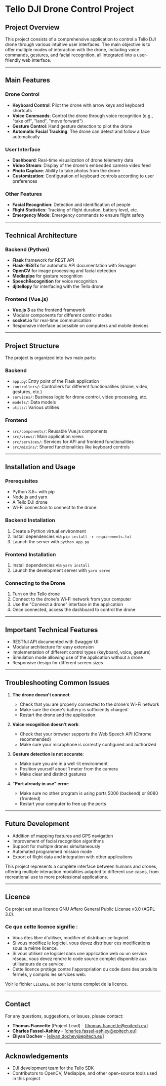 # Tello DJI Drone Control Project

## Project Overview

This project consists of a comprehensive application to control a Tello DJI drone through various intuitive user interfaces. The main objective is to offer multiple modes of interaction with the drone, including voice commands, gestures, and facial recognition, all integrated into a user-friendly web interface.

---

## Main Features

### Drone Control
- **Keyboard Control**: Pilot the drone with arrow keys and keyboard shortcuts
- **Voice Commands**: Control the drone through voice recognition (e.g., "take off", "land", "move forward")
- **Gesture Control**: Hand gesture detection to pilot the drone
- **Automatic Facial Tracking**: The drone can detect and follow a face automatically

### User Interface
- **Dashboard**: Real-time visualization of drone telemetry data
- **Video Stream**: Display of the drone's embedded camera video feed
- **Photo Capture**: Ability to take photos from the drone
- **Customization**: Configuration of keyboard controls according to user preferences

### Other Features
- **Facial Recognition**: Detection and identification of people
- **Flight Statistics**: Tracking of flight duration, battery level, etc.
- **Emergency Mode**: Emergency commands to ensure flight safety

---

## Technical Architecture

### Backend (Python)
- **Flask** framework for REST API
- **Flask-RESTx** for automatic API documentation with Swagger
- **OpenCV** for image processing and facial detection
- **Mediapipe** for gesture recognition
- **SpeechRecognition** for voice recognition
- **djitellopy** for interfacing with the Tello drone

### Frontend (Vue.js)
- **Vue.js 3** as the frontend framework
- Modular components for different control modes
- **socket.io** for real-time communication
- Responsive interface accessible on computers and mobile devices

---

## Project Structure

The project is organized into two main parts:

### Backend
- `app.py`: Entry point of the Flask application
- `controllers/`: Controllers for different functionalities (drone, video, gestures, etc.)
- `services/`: Business logic for drone control, video processing, etc.
- `models/`: Data models
- `utils/`: Various utilities

### Frontend
- `src/components/`: Reusable Vue.js components
- `src/views/`: Main application views
- `src/services/`: Services for API and frontend functionalities
- `src/mixins/`: Shared functionalities like keyboard controls

---

## Installation and Usage

### Prerequisites
- Python 3.8+ with pip
- Node.js and yarn
- A Tello DJI drone
- Wi-Fi connection to connect to the drone

### Backend Installation
1. Create a Python virtual environment
2. Install dependencies via `pip install -r requirements.txt`
3. Launch the server with `python app.py`

### Frontend Installation
1. Install dependencies via `yarn install`
2. Launch the development server with `yarn serve`

### Connecting to the Drone
1. Turn on the Tello drone
2. Connect to the drone's Wi-Fi network from your computer
3. Use the "Connect a drone" interface in the application
4. Once connected, access the dashboard to control the drone

---

## Important Technical Features

- RESTful API documented with Swagger UI
- Modular architecture for easy extension
- Implementation of different control types (keyboard, voice, gesture)
- Simulation mode allowing use of the application without a drone
- Responsive design for different screen sizes

---

## Troubleshooting Common Issues

1. **The drone doesn't connect**:
   - Check that you are properly connected to the drone's Wi-Fi network
   - Make sure the drone's battery is sufficiently charged
   - Restart the drone and the application

2. **Voice recognition doesn't work**:
   - Check that your browser supports the Web Speech API (Chrome recommended)
   - Make sure your microphone is correctly configured and authorized

3. **Gesture detection is not accurate**:
   - Make sure you are in a well-lit environment
   - Position yourself about 1 meter from the camera
   - Make clear and distinct gestures

4. **"Port already in use" error**:
   - Make sure no other program is using ports 5000 (backend) or 8080 (frontend)
   - Restart your computer to free up the ports

---

## Future Development

- Addition of mapping features and GPS navigation
- Improvement of facial recognition algorithms
- Support for multiple drones simultaneously
- Automated programmed mission mode
- Export of flight data and integration with other applications

This project represents a complete interface between humans and drones, offering multiple interaction modalities adapted to different use cases, from recreational use to more professional applications.

---

## Licence

Ce projet est sous licence GNU Affero General Public License v3.0 (AGPL-3.0).

### Ce que cette licence signifie :

- Vous êtes libre d'utiliser, modifier et distribuer ce logiciel.
- Si vous modifiez le logiciel, vous devez distribuer ces modifications sous la même licence.
- Si vous utilisez ce logiciel dans une application web ou un service réseau, vous devez rendre le code source complet disponible aux utilisateurs de ce service.
- Cette licence protège contre l'appropriation du code dans des produits fermés, y compris les services web.

Voir le fichier `LICENSE.md` pour le texte complet de la licence.

---

## Contact

For any questions, suggestions, or issues, please contact:

- **Thomas Fiancette** (Project Lead) - [thomas.fiancette@epitech.eu]
- **Charles Fassel-Ashley** - [charles.fassel-ashley@epitech.eu]
- **Eliyan Dochev** - [eliyan.dochev@epitech.eu]

---

## Acknowledgements

- DJI development team for the Tello SDK
- Contributors to OpenCV, Mediapipe, and other open-source tools used in this project